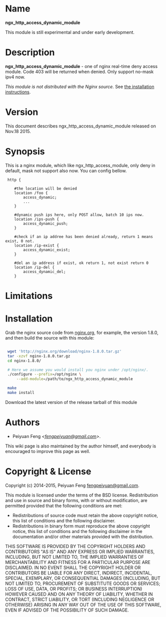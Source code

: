 Name
====

**ngx_http_access_dynamic_module**

This module is still experimental and under early development.

Description
===========

**ngx_http_access_dynamic_module** - one of nginx real-time deny access module. Code 403 will be returned when denied. Only support no-mask ipv4 now. 


*This module is not distributed with the Nginx source.* See [the installation instructions](#installation).


Version
=======

This document describes ngx_http_access_dynamic_module released on Nov.18 2015.

Synopsis
========

This is a nginx  module, which like ngx_http_access_module, only deny in default, mask not support also now.
You can config bellow.
```nginx
 http {

	#the location will be denied
	location /foo {
		access_dynamic;
		...
	}

	#dynamic push ips here, only POST allow, batch 10 ips now.
	location /ips-push {
		access_dynamic_push;
	}

	#check if an ip addree has been denied already, return 1 means exist, 0 not.
	location /ip-exist {
		access_dynamic_exist;
	}

	#del an ip address if exist, ok return 1, not exist return 0 
	location /ip-del {
		access_dynamic_del;
	}

```



Limitations
===========


Installation
============

Grab the nginx source code from [nginx.org](http://nginx.org/), for example,
the version 1.8.0, and then build the source with this module:

```bash

 wget 'http://nginx.org/download/nginx-1.8.0.tar.gz'
 tar -xzvf nginx-1.8.0.tar.gz
 cd nginx-1.8.0/

 # Here we assume you would install you nginx under /opt/nginx/.
 ./configure --prefix=/opt/nginx \
     --add-module=/path/to/ngx_http_access_dynamic_module

 make
 make install
```

Download the latest version of the release tarball of this module

Authors
=======

* Peiyuan Feng *&lt;fengpeiyuan@gmail.com&gt;*.

This wiki page is also maintained by the author himself, and everybody is encouraged to improve this page as well.

Copyright & License
===================

Copyright (c) 2014-2015, Peiyuan Feng <fengpeiyuan@gmail.com>.

This module is licensed under the terms of the BSD license.
Redistribution and use in source and binary forms, with or without
modification, are permitted provided that the following conditions
are met:

* Redistributions of source code must retain the above copyright notice, this list of conditions and the following disclaimer.
* Redistributions in binary form must reproduce the above copyright notice, this list of conditions and the following disclaimer in the documentation and/or other materials provided with the distribution.

THIS SOFTWARE IS PROVIDED BY THE COPYRIGHT HOLDERS AND CONTRIBUTORS
"AS IS" AND ANY EXPRESS OR IMPLIED WARRANTIES, INCLUDING, BUT NOT
LIMITED TO, THE IMPLIED WARRANTIES OF MERCHANTABILITY AND FITNESS FOR
A PARTICULAR PURPOSE ARE DISCLAIMED. IN NO EVENT SHALL THE COPYRIGHT
HOLDER OR CONTRIBUTORS BE LIABLE FOR ANY DIRECT, INDIRECT, INCIDENTAL,
SPECIAL, EXEMPLARY, OR CONSEQUENTIAL DAMAGES (INCLUDING, BUT NOT LIMITED
TO, PROCUREMENT OF SUBSTITUTE GOODS OR SERVICES; LOSS OF USE, DATA, OR
PROFITS; OR BUSINESS INTERRUPTION) HOWEVER CAUSED AND ON ANY THEORY OF
LIABILITY, WHETHER IN CONTRACT, STRICT LIABILITY, OR TORT (INCLUDING
NEGLIGENCE OR OTHERWISE) ARISING IN ANY WAY OUT OF THE USE OF THIS
SOFTWARE, EVEN IF ADVISED OF THE POSSIBILITY OF SUCH DAMAGE.
